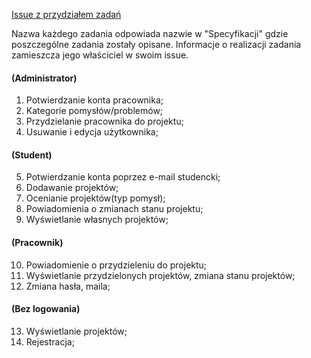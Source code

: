 [Issue z przydziałem zadań](https://github.com/PRz-classes/2017-bdio-l08-kreacja-pomyslow/issues/16)

Nazwa każdego zadania odpowiada nazwie w "Specyfikacji" gdzie poszczególne zadania zostały opisane.
Informacje o realizacji zadania zamieszcza jego właściciel w swoim issue.


#### (Administrator)
1. Potwierdzanie konta pracownika;     
2. Kategorie pomysłów/problemów;     
3. Przydzielanie pracownika do projektu;   
4. Usuwanie i edycja użytkownika;

#### (Student)
 5. Potwierdzanie konta poprzez e-mail studencki;
 6. Dodawanie projektów;     
 7. Ocenianie projektów(typ pomysł);   
 8. Powiadomienia o zmianach stanu projektu;    
 9. Wyświetlanie własnych projektów;
    
#### (Pracownik)
 10. Powiadomienie o przydzieleniu do projektu; 
 11.  Wyświetlanie przydzielonych projektów, zmiana stanu projektów;    
 12.  Zmiana hasła, maila;
 
#### (Bez logowania)
 13. Wyświetlanie projektów;     
 14. Rejestracja;
  
         



 






 

